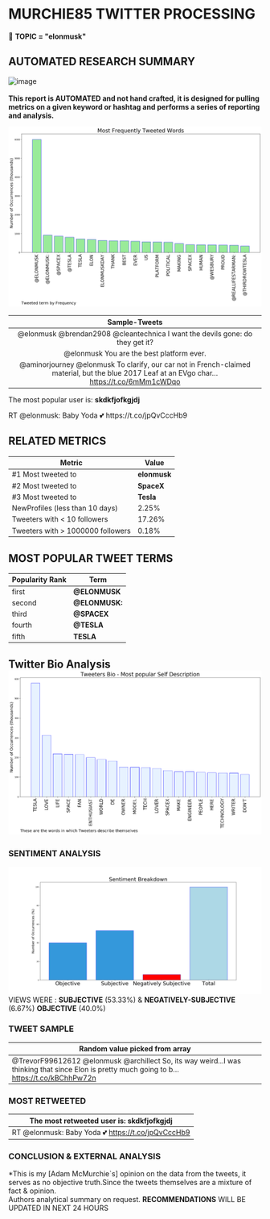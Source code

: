 # MURCHIE85 TWITTER PROCESSING 
&#x1F34E; **TOPIC = "elonmusk"**

## AUTOMATED RESEARCH SUMMARY

![image](https://marketingplatform.google.com/about/static/images/gmp/analytics-smb-benefit.jpg)
<br></br>
<b> This report is AUTOMATED and not hand crafted, it is designed for pulling metrics on a given keyword or hashtag and performs a series of reporting and analysis.</b>



![image](TWEETS.png)



|                **Sample-Tweets**        |
| :-------------: |
| @elonmusk @brendan2908 @cleantechnica I want the devils gone: do they get it? |
| @elonmusk You are the best platform ever. |
| @aminorjourney @elonmusk To clarify, our car not in French-claimed material, but the blue 2017 Leaf at an EVgo char… https://t.co/6mMm1cWDqo |

The most popular user is: **skdkfjofkgjdj**
<div class="alert alert-block alert-danger"> RT @elonmusk: Baby Yoda 💕 https://t.co/jpQvCccHb9</div>

## RELATED METRICS<br>
| Metric | Value |
| ------------- | ------------- |
| #1 Most tweeted to  | **elonmusk** |
| #2 Most tweeted to  | **SpaceX** |
| #3 Most tweeted to  | **Tesla** |
| NewProfiles (less than 10 days) | 2.25%  |
| Tweeters with < 10 followers  | 17.26%|
| Tweeters with > 1000000 followers  | 0.18%  |



## MOST POPULAR TWEET TERMS 


| Popularity Rank  | Term |
| ------------- | ------------- |
| first  | **@ELONMUSK**  |
| second  | **@ELONMUSK:**  |
| third  | **@SPACEX** |
| fourth  | **@TESLA**  |
| fifth  | **TESLA**  |


## Twitter Bio Analysis![image](BIO.png)
### SENTIMENT ANALYSIS
![image](sentiment.png)
VIEWS WERE : **SUBJECTIVE**  (53.33%) & **NEGATIVELY-SUBJECTIVE** (6.67%) **OBJECTIVE** (40.0%)

### TWEET SAMPLE 
| Random value picked from array |
| ------------- |
|@TrevorF99612612 @elonmusk @archillect So, its way weird...I was thinking that since Elon is pretty much going to b… https://t.co/kBChhPw72n |

### MOST RETWEETED 

| The most retweeted user is: **skdkfjofkgjdj**  |
| ------------- |
| RT @elonmusk: Baby Yoda 💕 https://t.co/jpQvCccHb9 |

### CONCLUSION & EXTERNAL ANALYSIS

*This is my [Adam McMurchie`s] opinion on the data from the tweets, it serves as no objective truth.Since the tweets themselves are a mixture of fact & opinion.<br>
Authors analytical summary on request.
**RECOMMENDATIONS** WILL BE UPDATED IN NEXT  24 HOURS <br>